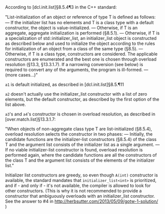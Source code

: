 According to [dcl.init.list]§8.5.4¶3 in the C++ standard:

"List-initialization of an object or reference of type T is deﬁned as follows:
— If the initializer list has no elements and T is a class type with a default constructor, the object is value-initialized.
— Otherwise, if T is an aggregate, aggregate initialization is performed (§8.5.1).
— Otherwise, if T is a specialization of std::initializer_list<E>, an initializer_list object is constructed as described below and used to initialize the object according to the rules for initialization of an object from a class of the same type (§8.5).
— Otherwise, if T is a class type, constructors are considered. The applicable constructors are enumerated and the best one is chosen through overload resolution (§13.3, §13.3.1.7). If a narrowing conversion (see below) is required to convert any of the arguments, the program is ill-formed.
— (more cases...)"

`a1` is default initialized, as described in [dcl.init.list]§8.5.¶11

`a2` doesn't actually use the initializer_list constructor with a list of zero elements, but the default constructor, as described by the first option of the list above.

`a3`'s and `a4`'s constructor is chosen in overload resolution, as described in [over.match.list]§13.3.1.7:

"When objects of non-aggregate class type T are list-initialized (§8.5.4), overload resolution selects the constructor in two phases:
— Initially, the candidate functions are the initializer-list constructors (§8.5.4) of the class T and the argument list consists of the initializer list as a single argument.
— If no viable initializer-list constructor is found, overload resolution is performed again, where the candidate functions are all the constructors of the class T and the argument list consists of the elements of the initializer list."

Initializer list constructors are greedy, so even though `A(int)` constructor is available, the standard mandates that `initializer_list<int>` is prioritized, and if - and only if - it's not available, the compiler is allowed to look for other constructors. (This is why it is not recommended to provide a constructor that ambiguously overloads with an initializer_list constructor. See the answer to #4 in <http://herbsutter.com/2013/05/09/gotw-1-solution/> )